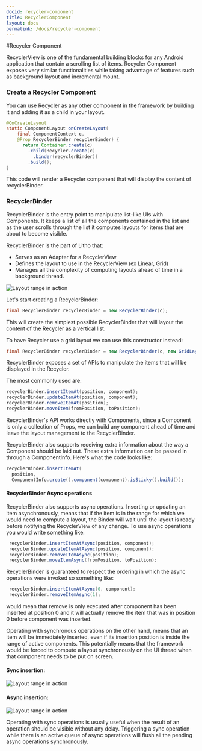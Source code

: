 ```yaml
---
docid: recycler-component
title: RecyclerComponent
layout: docs
permalink: /docs/recycler-component
---
```

#Recycler Component

RecyclerView is one of the fundamental building blocks for any Android application that contain a scrolling list of items.
Recycler Component exposes very similar functionalities while taking advantage of features such as background layout and incremental mount.

### Create a Recycler Component

You can use Recycler as any other component in the framework by building it and adding it as a child in your layout.

``` java
@OnCreateLayout
static ComponentLayout onCreateLayout(
    final ComponentContext c,
    @Prop RecyclerBinder recyclerBinder) {
   	  return Container.create(c)
        .child(Recycler.create(c)
          .binder(recyclerBinder))
        .build();
}
```
This code will render a Recycler component that will display the content of recyclerBinder.

### RecyclerBinder
RecyclerBinder is the entry point to manipulate list-like UIs with Components.
It keeps a list of all the components contained in the list and as the user scrolls through the list it computes layouts for items that are about to become visible.

RecyclerBinder is the part of Litho that:

 - Serves as an Adapter for a RecyclerView
 - Defines the layout to use in the RecyclerView (ex Linear, Grid)
 - Manages all the complexity of computing layouts ahead of time in a background thread.

![Layout range in action](/static/images/range_small.gif "Layout range in action")

Let's start creating a RecyclerBinder:

``` java
final RecyclerBinder recyclerBinder = new RecyclerBinder(c);
```
This will create the simplest possible RecyclerBinder that will layout the content of the Recycler as a vertical list.

To have Recycler use a grid layout we can use this constructor instead:

``` java
final RecyclerBinder recyclerBinder = new RecyclerBinder(c, new GridLayoutInfo(c, spanCount);
```

RecyclerBinder exposes a set of APIs to manipulate the items that will be displayed in the Recycler.

The most commonly used are:

``` java
recyclerBinder.insertItemAt(position, component);
recyclerBinder.updateItemAt(position, component);
recyclerBinder.removeItemAt(position);
recyclerBinder.moveItem(fromPosition, toPosition);
```

RecyclerBinder's API works directly with Components, since a Component is only a collection of Props, we can build any component ahead of time and leave the layout management to the RecyclerBinder.

RecyclerBinder also supports receiving extra information about the way a Component should be laid out. These extra information can be passed in through a ComponentInfo. Here's what the code looks like:

``` java
recyclerBinder.insertItemAt(
  position,
  ComponentInfo.create().component(component).isSticky().build());
```

#### RecyclerBinder Async operations

RecyclerBinder also supports async operations.
Inserting or updating an item asynchronously, means that if the item is in the range for which we would need to compute a layout, the Binder will wait until the layout is ready before notifying the RecyclerView of any change.
To use async operations you would write something like:

``` java
 recyclerBinder.insertItemAtAsync(position, component);
 recyclerBinder.updateItemAtAsync(position, component);
 recyclerBinder.removeItemAsync(position);
 recyclerBinder.moveItemAsync(fromPosition, toPosition);
```
RecyclerBinder is guaranteed to respect the ordering in which the async operations were invoked so something like:

``` java
 recyclerBinder.insertItemAtAsync(0, component);
 recyclerBinder.removeItemAsync(1);
```
would mean that remove is only executed after component has been inserted at position 0 and it will actually remove the item that was in position 0 before component was inserted.

Operating with synchronous operations on the other hand, means that an item will be immediately inserted, even if its insertion position is inside the range of active components. This potentially means that the framework would be forced to compute a layout synchronously on the UI thread when that component needs to be put on screen.

#### Sync insertion:

![Layout range in action](/static/images/insertion_sync_small.gif "Layout range in action")

#### Async insertion:

![Layout range in action](/static/images/insertion_async_small.gif "Layout range in action")


Operating with sync operations is usually useful when the result of an operation should be visible without any delay. Triggering a sync operation while there is an active queue of async operations will flush all the pending async operations synchronously.
